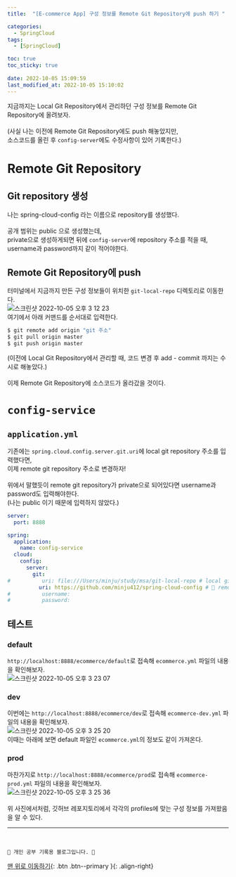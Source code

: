 ```yaml
---
title:  "[E-commerce App] 구성 정보를 Remote Git Repository에 push 하기 "

categories:
  - SpringCloud
tags:
  - [SpringCloud]

toc: true
toc_sticky: true
 
date: 2022-10-05 15:09:59
last_modified_at: 2022-10-05 15:10:02
---
```


지금까지는 Local Git Repository에서 관리하던 구성 정보를 Remote Git Repository에 올려보자.<br><br>
(사실 나는 이전에 Remote Git Repository에도 push 해놓았지만, <br>
소스코드를 올린 후 `config-server`에도 수정사항이 있어 기록한다.)

# Remote Git Repository
## Git repository 생성
나는 spring-cloud-config 라는 이름으로 repository를 생성했다.<br><br>
공개 범위는 public 으로 생성했는데, <br>
private으로 생성하게되면 뒤에 `config-server`에 repository 주소를 적을 때, username과 password까지 같이 적어야한다.

## Remote Git Repository에 push
터미널에서 지금까지 만든 구성 정보들이 위치한 `git-local-repo` 디렉토리로 이동한다.<br>
![스크린샷 2022-10-05 오후 3 12 23](https://user-images.githubusercontent.com/59405576/193993093-82ed3dcd-3a43-4f14-ad0e-e7298df0cf12.png)<br>
여기에서 아래 커맨드를 순서대로 입력한다.
```bash
$ git remote add origin "git 주소"
$ git pull origin master
$ git push origin master
```
(이전에 Local Git Repository에서 관리할 때, 코드 변경 후 add - commit 까지는 수시로 해놓았다.)<br><br>
이제 Remote Git Repository에 소스코드가 올라갔을 것이다.

# `config-service`
## `application.yml`
기존에는 `spring.cloud.config.server.git.uri`에 local git repository 주소를 입력했다면, <br>
이제 remote git repository 주소로 변경하자!<br><br>
위에서 말했듯이 remote git repository가 private으로 되어있다면 username과 password도 입력해야한다.<br>
(나는 public 이기 때문에 입력하지 않았다.)
```yml
server:
  port: 8888

spring:
  application:
    name: config-service
  cloud:
    config:
      server:
        git:
#          uri: file:///Users/minju/study/msa/git-local-repo # local git repository 위치
          uri: https://github.com/minju412/spring-cloud-config # 🌟 remote git repository 주소
#          username:
#          password:
```

## 테스트
### default
`http://localhost:8888/ecommerce/default`로 접속해 `ecommerce.yml` 파일의 내용을 확인해보자.<br>
![스크린샷 2022-10-05 오후 3 23 07](https://user-images.githubusercontent.com/59405576/193994508-0bd6594f-aea0-4aea-ab0a-fcebc011c6ca.png)

### dev
이번에는 `http://localhost:8888/ecommerce/dev`로 접속해 `ecommerce-dev.yml` 파일의 내용을 확인해보자.<br>
![스크린샷 2022-10-05 오후 3 25 20](https://user-images.githubusercontent.com/59405576/193994839-fdd9e5b9-ba3d-4f50-9583-8f3ab6797ea5.png)<br>
이때는 아래에 보면 default 파일인 `ecommerce.yml`의 정보도 같이 가져온다.

### prod
마찬가지로 `http://localhost:8888/ecommerce/prod`로 접속해 `ecommerce-prod.yml` 파일의 내용을 확인해보자.<br>
![스크린샷 2022-10-05 오후 3 25 36](https://user-images.githubusercontent.com/59405576/193994879-e30f54f3-fb69-45ba-8d14-8e6b32a9cdf3.png)<br><br>
위 사진에서처럼, 깃허브 레포지토리에서 각각의 profiles에 맞는 구성 정보를 가져왔음을 알 수 있다.






***
<br>


    💛 개인 공부 기록용 블로그입니다. 👻

[맨 위로 이동하기](#){: .btn .btn--primary }{: .align-right}